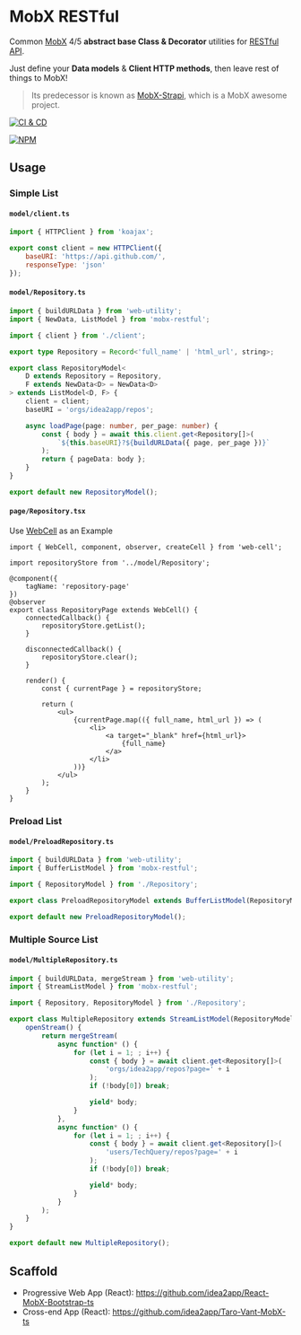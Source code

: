 # MobX RESTful

Common [MobX][1] 4/5 **abstract base Class & Decorator** utilities for [RESTful API][2].

Just define your **Data models** & **Client HTTP methods**, then leave rest of things to MobX!

> Its predecessor is known as [MobX-Strapi][3], which is a MobX awesome project.

[![CI & CD](https://github.com/idea2app/MobX-RESTful/actions/workflows/main.yml/badge.svg)][4]

[![NPM](https://nodei.co/npm/mobx-restful.png?downloads=true&downloadRank=true&stars=true)][5]

## Usage

### Simple List

#### `model/client.ts`

```javascript
import { HTTPClient } from 'koajax';

export const client = new HTTPClient({
    baseURI: 'https://api.github.com/',
    responseType: 'json'
});
```

#### `model/Repository.ts`

```typescript
import { buildURLData } from 'web-utility';
import { NewData, ListModel } from 'mobx-restful';

import { client } from './client';

export type Repository = Record<'full_name' | 'html_url', string>;

export class RepositoryModel<
    D extends Repository = Repository,
    F extends NewData<D> = NewData<D>
> extends ListModel<D, F> {
    client = client;
    baseURI = 'orgs/idea2app/repos';

    async loadPage(page: number, per_page: number) {
        const { body } = await this.client.get<Repository[]>(
            `${this.baseURI}?${buildURLData({ page, per_page })}`
        );
        return { pageData: body };
    }
}

export default new RepositoryModel();
```

#### `page/Repository.tsx`

Use [WebCell][6] as an Example

```tsx
import { WebCell, component, observer, createCell } from 'web-cell';

import repositoryStore from '../model/Repository';

@component({
    tagName: 'repository-page'
})
@observer
export class RepositoryPage extends WebCell() {
    connectedCallback() {
        repositoryStore.getList();
    }

    disconnectedCallback() {
        repositoryStore.clear();
    }

    render() {
        const { currentPage } = repositoryStore;

        return (
            <ul>
                {currentPage.map(({ full_name, html_url }) => (
                    <li>
                        <a target="_blank" href={html_url}>
                            {full_name}
                        </a>
                    </li>
                ))}
            </ul>
        );
    }
}
```

### Preload List

#### `model/PreloadRepository.ts`

```typescript
import { buildURLData } from 'web-utility';
import { BufferListModel } from 'mobx-restful';

import { RepositoryModel } from './Repository';

export class PreloadRepositoryModel extends BufferListModel(RepositoryModel) {}

export default new PreloadRepositoryModel();
```

### Multiple Source List

#### `model/MultipleRepository.ts`

```typescript
import { buildURLData, mergeStream } from 'web-utility';
import { StreamListModel } from 'mobx-restful';

import { Repository, RepositoryModel } from './Repository';

export class MultipleRepository extends StreamListModel(RepositoryModel) {
    openStream() {
        return mergeStream(
            async function* () {
                for (let i = 1; ; i++) {
                    const { body } = await client.get<Repository[]>(
                        'orgs/idea2app/repos?page=' + i
                    );
                    if (!body[0]) break;

                    yield* body;
                }
            },
            async function* () {
                for (let i = 1; ; i++) {
                    const { body } = await client.get<Repository[]>(
                        'users/TechQuery/repos?page=' + i
                    );
                    if (!body[0]) break;

                    yield* body;
                }
            }
        );
    }
}

export default new MultipleRepository();
```

## Scaffold

-   Progressive Web App (React): https://github.com/idea2app/React-MobX-Bootstrap-ts
-   Cross-end App (React): https://github.com/idea2app/Taro-Vant-MobX-ts

[1]: https://mobx.js.org/
[2]: https://en.wikipedia.org/wiki/Representational_state_transfer
[3]: https://github.com/idea2app/MobX-RESTful/tree/master
[4]: https://github.com/idea2app/MobX-RESTful/actions/workflows/main.yml
[5]: https://nodei.co/npm/mobx-restful/
[6]: https://github.com/EasyWebApp/WebCell
